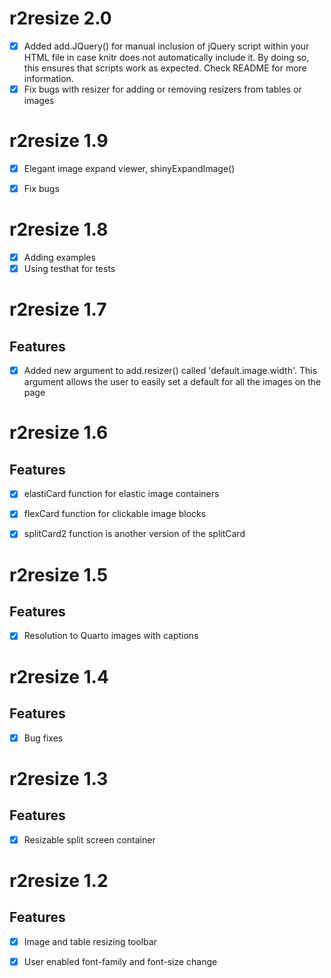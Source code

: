 # r2resize 2.0

 - [x] Added add.JQuery() for manual inclusion of jQuery script within your HTML file in case knitr does not automatically include it. By doing so, this ensures that scripts work as expected. Check README for more information.
 - [x] Fix bugs with resizer for adding or removing resizers from tables or images
 
# r2resize 1.9

 - [x] Elegant image expand viewer, shinyExpandImage()
 - [x] Fix bugs


# r2resize 1.8

 - [x] Adding examples
 - [x] Using testhat for tests

# r2resize 1.7

## Features
 
 - [x] Added new argument to add.resizer() called 'default.image.width'. This argument allows the user to easily set a default for all the images on the page


# r2resize 1.6

## Features

  - [x] elastiCard function for elastic image containers
  
  - [x] flexCard function for clickable image blocks
  
  - [x] splitCard2 function is another version of the splitCard
  
# r2resize 1.5

## Features

  - [X] Resolution to Quarto images with captions
  
# r2resize 1.4

## Features

  - [x] Bug fixes
  
# r2resize 1.3

## Features

  - [x] Resizable split screen container

# r2resize 1.2

## Features

  - [x] Image and table resizing toolbar
  
  - [x] User enabled font-family and font-size change

